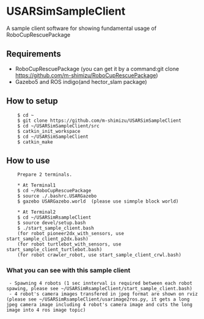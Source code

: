 # USARSimSampleClient
A sample client software for showing fundamental usage of RoboCupRescuePackage  

## Requirements  
* RoboCupRescuePackage (you can get it by a command:git clone https://github.com/m-shimizu/RoboCupRescuePackage)  
* Gazebo5 and ROS indigo(and hector_slam package)  


## How to setup  
        $ cd ~  
        $ git clone https://github.com/m-shimizu/USARSimSampleClient  
        $ cd ~/USARSimSampleClient/src  
        $ catkin_init_workspace  
        $ cd ~/USARSimSampleClient  
        $ catkin_make  


## How to use  
        Prepare 2 terminals.  
        
        * At Terminal1  
        $ cd ~/RoboCupRescuePackage  
        $ source ./.bashrc.USARGazebo  
        $ gazebo USARGazebo.world  (please use simnple block world)  
        
        * At Terminal2  
        $ cd ~/USARSimRsampleClient  
        $ source devel/setup.bash  
        $ ./start_sample_client.bash  
        (for robot pioneer2dx_with_sensors, use start_sample_client_p2dx.bash)
        (for robot turtlebot_with_sensors, use start_sample_client_turtlebot.bash)
        (for robot crawler_robot, use start_sample_client_crwl.bash)

### What you can see with this sample client  
     - Spawning 4 robots (1 sec innterval is required between each robot spawing, please see ~/USARSimRsampleClient/start_sample_client.bash)
     - 4 robot's camera images transfered in jpeg format are shown on rviz (please see ~/USARSimRsampleClient/usarimage2ros.py, it gets a long jpeg camera image including 4 robot's camera image and cuts the long image into 4 ros image topic)
